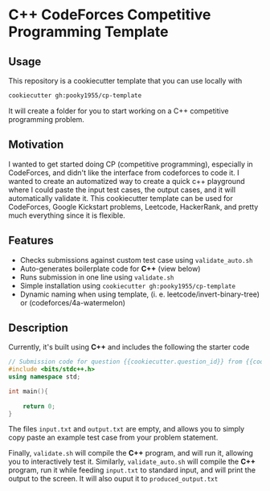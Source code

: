 # C++ CodeForces Competitive Programming Template
## Usage
This repository is a cookiecutter template that you can use locally with
```sh
cookiecutter gh:pooky1955/cp-template
```
It will create a folder for you to start working on a C++ competitive programming problem.

## Motivation
I wanted to get started doing CP (competitive programming), especially in CodeForces,
  and didn't like the interface from codeforces to code it.
  I wanted to create an automatized way to create a quick c++ playground where I could paste 
  the input test cases, the output cases, and it will automatically validate it.
  This cookiecutter template can be used for CodeForces, Google Kickstart problems, Leetcode, HackerRank, and pretty much everything since it is flexible.

## Features
- Checks submissions against custom test case using `validate_auto.sh`
- Auto-generates boilerplate code for **C++** (view below)
- Runs submission in one line using `validate.sh`
- Simple installation using `cookiecutter gh:pooky1955/cp-template`
- Dynamic naming when using template, (i. e. leetcode/invert-binary-tree) or (codeforces/4a-watermelon)

## Description
Currently, it's built using **C++** and includes the following the starter code
```cpp
// Submission code for question {{cookiecutter.question_id}} from {{cookiecutter.question_source}}
#include <bits/stdc++.h>
using namespace std;

int main(){
    
    return 0;
}
```
The files `input.txt` and `output.txt` are empty, and
allows you to simply copy paste an example test case from your problem statement.

Finally, `validate.sh` will compile the **C++** program, and will run it, allowing you to interactively test it.
Similarly, `validate_auto.sh` will compile the **C++** program, run it while feeding `input.txt` to standard input, and will print the output to the screen.
It will also ouput it to `produced_output.txt`

